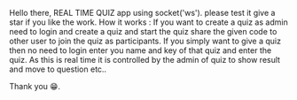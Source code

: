 Hello there, REAL TIME QUIZ app using socket('ws').
please test it give a star if you like the work.
How it works :
If you want to create a quiz as admin need to login and create a quiz and start the quiz share the given code to other user to join the quiz as participants.
If you simply want to give a quiz then no need to login enter you name and key of that quiz and enter the quiz.
As this is real time it is controlled by the admin of quiz to show result and move to question etc..

<p align="text-center">Thank you 😁.</p>
